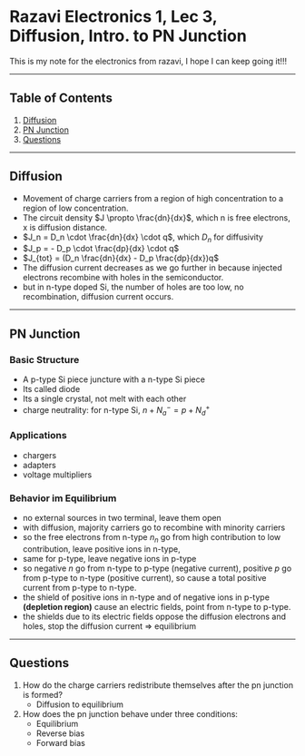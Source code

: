 # Razavi Electronics 1, Lec 3, Diffusion, Intro. to PN Junction

This is my note for the electronics from razavi, I hope I can keep going it!!!

---

## Table of Contents

1. [Diffusion](#diffusion)
2. [PN Junction](#pn-junction)
3. [Questions](#questions)



---
## Diffusion
+ Movement of charge carriers from a region of high concentration to a region of low concentration.
+ The circuit density $J \propto \frac{dn}{dx}$, which n is free electrons, x is diffusion distance.
+ $J_n = D_n \cdot \frac{dn}{dx} \cdot q$, which $D_n$ for diffusivity
+  $J_p =  - D_p \cdot \frac{dp}{dx} \cdot q$
+ $J_{tot} = (D_n \frac{dn}{dx} - D_p \frac{dp}{dx})q$ 
+ The diffusion current decreases as we go further in because injected electrons recombine with holes in the semiconductor.
+ but in n-type doped Si, the number of holes are too low, no recombination, diffusion current occurs.


 
---
## PN Junction
### Basic Structure
+ A p-type Si piece juncture with a n-type Si piece
+ Its called diode
+ Its a single crystal, not melt with each other
+ charge neutrality: for n-type Si, 
    $n + N_a^- = p + N_d^+$

### Applications
+ chargers
+ adapters
+ voltage multipliers

### Behavior im Equilibrium
+ no external sources in two terminal, leave them open
+ with diffusion, majority carriers go to recombine with minority carriers
+ so the free electrons from n-type $n_n$ go from high contribution to low contribution, leave positive ions in n-type,
+ same for p-type, leave negative ions in p-type
+ so negative $n$ go from n-type to p-type (negative current), positive $p$ go from p-type to n-type (positive current), so cause a total positive current from p-type to n-type.
+ the shield of positive ions in n-type and of negative ions in p-type **(depletion region)** cause an electric fields, point from n-type to p-type.
+ the shields due to its electric fields oppose the diffusion electrons and holes, stop the diffusion current => equilibrium
---
## Questions
1. How do the charge carriers redistribute themselves after the pn junction is formed?
    + Diffusion to equilibrium
2. How does the pn junction behave under three conditions:
    + Equilibrium
    + Reverse bias
    + Forward bias








 



